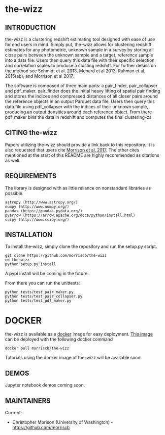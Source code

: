# the-wizz


INTRODUCTION
------------

the-wizz is a clustering redshift estimating tool designed with ease of use for
end users in mind. Simply put, the-wizz allows for clustering redshift estimates
for any photometric, unknown sample in a survey by storing all close pairs
between the unknown sample and a target, reference sample into a data file.
Users then query this data file with their specific selection and correlation
scales to produce a clusting redshift. For further details on the method see
Schmidt et al. 2013, Menard et al 2013, Rahman et al. 2015(ab), and
Morrison et al 2017.

The software is composed of three main parts: a pair_finder, pair_collapser and
pdf_maker. pair_finder does the initial heavy lifting of spatial pair
finding and stores the indices and compressed distances of all closer pairs
around the reference objects in an output Parquet data file. Users then query
this data file using pdf_collapser with the indices of their unknown sample,
producing an output densities around each reference object. From there
pdf_maker bins the data in redshift and computes the final clustering-zs.

CITING the-wizz
---------------

Papers utilizing the-wizz should provide a link back to this repository. It is
also requested that users cite
[Morrison et al. 2017](http://adsabs.harvard.edu/abs/2016arXiv160909085M). The
other cites mentioned at the start of this README are highly recommended as
citations as well.

REQUIREMENTS
------------

The library is designed with as little reliance on nonstandard libraries
as possible.

    astropy (http://www.astropy.org/)
    numpy (http://www.numpy.org/)
    pandas (https://pandas.pydata.org/)
    pyarrow (https://arrow.apache.org/docs/python/install.html)
    scipy (http://www.scipy.org/)

INSTALLATION
------------

To install the-wizz, simply clone the repository and run the setup.py script.

    git clone https://github.com/morriscb/the-wizz
    cd the-wizz
    python setup.py install

A pypi install will be coming in the future.

From there you can run the unittests:

    python tests/test_pair_maker.py
    python tests/test_pair_collapser.py
    python tests/test_pdf_maker.py

DOCKER
======

the-wizz is available as a [docker](https://www.docker.com/) image for easy
deployment. [This image](https://hub.docker.com/r/morriscb/the-wizz/) can be
deployed with the following docker command

    docker pull morriscb/the-wizz

Tutorials using the docker image of the-wizz will be available soon.


DEMOS
-----

Jupyter notebook demos coming soon.

MAINTAINERS
-----------

Current:
 * Christopher Morison (University of Washington) - https://github.com/morriscb
